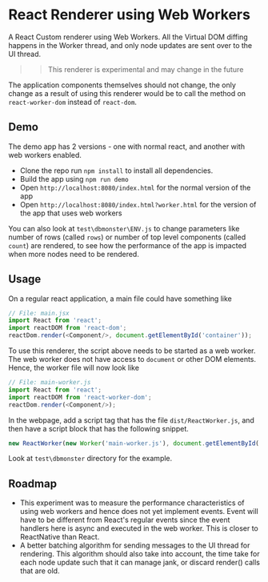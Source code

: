 # React Renderer using Web Workers

A React Custom renderer using Web Workers. All the Virtual DOM diffing happens in the Worker thread, and only node updates are sent over to the UI thread. 

>> This renderer is experimental and may change in the future

The application components themselves should not change, the only change as a result of using this renderer would be to call the method on `react-worker-dom` instead of `react-dom`. 

## Demo
The demo app has 2 versions - one with normal react, and another with web workers enabled. 
- Clone the repo run `npm install` to install all dependencies.
- Build the app using `npm run demo`
- Open `http://localhost:8080/index.html` for the normal version of the app
- Open `http://localhost:8080/index.html?worker.html` for the version of the app that uses web workers

You can also look at `test\dbmonster\ENV.js` to change parameters like number of rows (called `rows`) or number of top level components (called `count`) are rendered, to see how the performance of the app is impacted when more nodes need to be rendered. 

## Usage

On a regular react application, a main file could have something like 

```js
// File: main.jsx
import React from 'react';
import reactDOM from 'react-dom';
reactDom.render(<Component/>, document.getElementById('container'));
```

To use this renderer, the script above needs to be started as a web worker. The web worker does not have access to `document` or other DOM elements. Hence, the worker file will now look like

```js
// File: main-worker.js
import React from 'react';
import reactDOM from 'react-worker-dom';
reactDom.render(<Component/>);
```

In the webpage, add a script tag that has the file `dist/ReactWorker.js`, and then have a script block that has the following snippet. 

```js
new ReactWorker(new Worker('main-worker.js'), document.getElementById('container'));`
```

Look at `test\dbmonster` directory for the example. 

## Roadmap
- This experiment was to measure the performance characteristics of using web workers and hence does not yet implement events. Event will have to be different from React's regular events since the event handlers here is async and executed in the web worker. This is closer to ReactNative than React.   
- A better batching algorithm for sending messages to the UI thread for rendering. This algorithm should also take into account, the time take for each node update such that it can manage jank, or discard render() calls that are old. 
